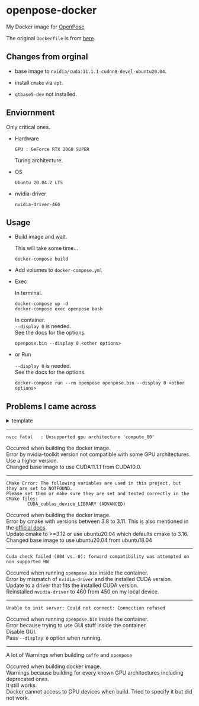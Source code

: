 # openpose-docker

My Docker image for [OpenPose](https://github.com/CMU-Perceptual-Computing-Lab/openpose).

The original `Dockerfile` is from [here](https://github.com/myoshimi/openpose-docker).

## Changes from orginal

- base image to `nvidia/cuda:11.1.1-cudnn8-devel-ubuntu20.04`.

- install `cmake` via `apt`.

- `qtbase5-dev` not installed.

## Enviornment

Only critical ones.

- Hardware

    ```text
    GPU : GeForce RTX 2060 SUPER
    ```
    Turing architecture.

- OS

    ```text
    Ubuntu 20.04.2 LTS
    ```

- nvidia-driver

    ```text
    nvidia-driver-460
    ```

## Usage

- Build image and wait.

    This will take some time...

    ```console
    docker-compose build
    ```

- Add volumes to `docker-compose.yml`

- Exec

    In terminal.

    ```console
    docker-compose up -d
    docker-compose exec openpose bash
    ```

    In container.  
    `--display 0` is needed.  
    See the docs for the options.

    ```console
    openpose.bin --display 0 <other options>
    ```

- or Run

    `--display 0` is needed.  
    See the docs for the options.

    ```console
    docker-compose run --rm openpose openpose.bin --display 0 <other options>
    ```

## Problems I came across

<details><summary>template</summary><div>
```console
message
```

When.  
Why.  
How to fix.  
What I did.

</div></details>
  
---

```console
nvcc fatal   : Unsupported gpu architecture 'compute_80'
```

Occurred when building the docker image.  
Error by nvidia-toolkit version not compatible with some GPU architectures.  
Use a higher version.  
Changed base image to use CUDA11.1.1 from CUDA10.0.

---

```console
CMake Error: The following variables are used in this project, but they are set to NOTFOUND.
Please set them or make sure they are set and tested correctly in the CMake files:
        CUDA_cublas_device_LIBRARY (ADVANCED)
```

Occurred when building the docker image.  
Error by cmake with versions between 3.8 to 3.11. This is also mentioned in the [official docs](https://cmu-perceptual-computing-lab.github.io/openpose/web/html/doc/md_doc_05_faq.html#cuda_cublas_device_library-not-found).  
Update cmake to >=3.12 or use ubuntu20.04 which defaults cmake to 3.16.  
Changed base image to use ubuntu20.04 from ubuntu18.04

---

```console
Cuda check failed (804 vs. 0): forward compatibility was attempted on non supported HW
```

Occurred when running `openpose.bin` inside the container.  
Error by mismatch of `nvidia-driver` and the installed CUDA version.  
Update to a driver that fits the installed CUDA version.  
Reinstalled `nvidia-driver` to 460 from 450 on my local device.

---

```console
Unable to init server: Could not connect: Connection refused
```

Occurred when running `openpose.bin` inside the container.  
Error because trying to use GUI stuff inside the container.  
Disable GUI.  
Pass `--display 0` option when running.

---

A lot of Warnings when building `caffe` and `openpose`

Occurred when building docker image.  
Warnings because building for every known GPU architectures including deprecated ones.  
It still works.  
Docker cannot access to GPU devices when build. Tried to specify it but did not work.
